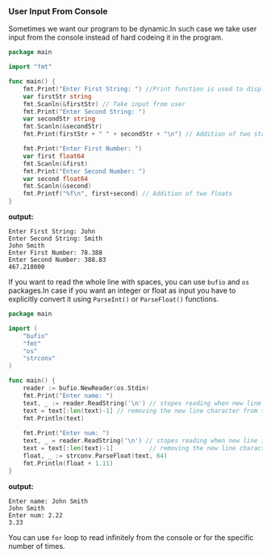 ### User Input From Console
Sometimes we want our program to be dynamic.In such case we take user input from the console instead of hard codeing it in the program.
```go
package main

import "fmt"

func main() {
	fmt.Print("Enter First String: ") //Print function is used to display output in same line
	var firstStr string
	fmt.Scanln(&firstStr) // Take input from user
	fmt.Print("Enter Second String: ")
	var secondStr string
	fmt.Scanln(&secondStr)
	fmt.Print(firstStr + " " + secondStr + "\n") // Addition of two string

	fmt.Print("Enter First Number: ") 
	var first float64
	fmt.Scanln(&first) 
	fmt.Print("Enter Second Number: ")
	var second float64
	fmt.Scanln(&second)
	fmt.Printf("%f\n", first+second) // Addition of two floats
}
```
**output:**
```
Enter First String: John
Enter Second String: Smith
John Smith
Enter First Number: 78.388
Enter Second Number: 388.83
467.218000
```
If you want to read the whole line with spaces, you can use `bufio` and `os` packages.In case if you want an integer or float as input you have to explicitly convert it using `ParseInt()` or `ParseFloat()` functions.
```go
package main

import (
	"bufio"
	"fmt"
    "os"
    "strconv"
)

func main() {
	reader := bufio.NewReader(os.Stdin)
	fmt.Print("Enter name: ")
	text, _ := reader.ReadString('\n') // stopes reading when new line is encounterd
	text = text[:len(text)-1] // removing the new line character from the end
    fmt.Println(text)
    
    fmt.Print("Enter num: ")
	text, _ = reader.ReadString('\n') // stopes reading when new line is encounterd
	text = text[:len(text)-1]          // removing the new line character from the end
	float, _ := strconv.ParseFloat(text, 64)
	fmt.Println(float + 1.11)
}
```
**output:**
```
Enter name: John Smith
John Smith
Enter num: 2.22
3.33
```
You can use `for` loop to read infinitely from the console or for the specific number of times.